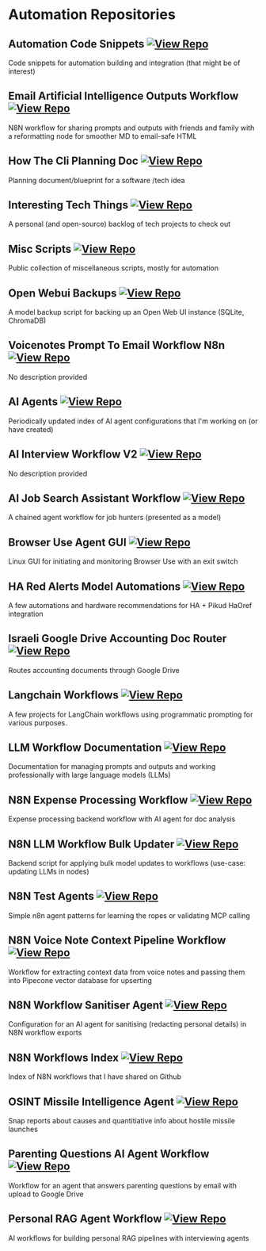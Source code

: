 # Automation Repositories

## Automation Code Snippets [![View Repo](https://img.shields.io/badge/view-repo-green)](https://github.com/danielrosehill/Automation-Code-Snippets)
Code snippets for automation building and integration (that might be of interest)

## Email Artificial Intelligence Outputs Workflow [![View Repo](https://img.shields.io/badge/view-repo-green)](https://github.com/danielrosehill/Email-AI-Outputs-Workflow)
N8N workflow for sharing prompts and outputs with friends and family with a reformatting node for smoother MD to email-safe HTML 

## How The Cli Planning Doc [![View Repo](https://img.shields.io/badge/view-repo-green)](https://github.com/danielrosehill/How-The-CLI-Planning-Doc)
Planning document/blueprint for a software /tech idea

## Interesting Tech Things [![View Repo](https://img.shields.io/badge/view-repo-green)](https://github.com/danielrosehill/Interesting-Tech-Things)
A personal (and open-source) backlog of tech projects to check out

## Misc Scripts [![View Repo](https://img.shields.io/badge/view-repo-green)](https://github.com/danielrosehill/Misc-Scripts)
Public collection of miscellaneous scripts, mostly for automation

## Open Webui Backups [![View Repo](https://img.shields.io/badge/view-repo-green)](https://github.com/danielrosehill/Open-WebUI-Backups)
A model backup script for backing up an Open Web UI instance (SQLite, ChromaDB)

## Voicenotes Prompt To Email Workflow N8n [![View Repo](https://img.shields.io/badge/view-repo-green)](https://github.com/danielrosehill/Voicenotes-Prompt-To-Email-Workflow-N8N)
No description provided


## AI Agents [![View Repo](https://img.shields.io/badge/view-repo-green)](https://github.com/danielrosehill/AI-Agents)
Periodically updated index of AI agent configurations that I'm working on (or have created)

## AI Interview Workflow V2 [![View Repo](https://img.shields.io/badge/view-repo-green)](https://github.com/danielrosehill/AI-Interview-Workflow-V2)
No description provided

## AI Job Search Assistant Workflow [![View Repo](https://img.shields.io/badge/view-repo-green)](https://github.com/danielrosehill/AI-Job-Search-Assistant-Workflow)
A chained agent workflow for job hunters (presented as a model)

## Browser Use Agent GUI [![View Repo](https://img.shields.io/badge/view-repo-green)](https://github.com/danielrosehill/Browser-Use-Agent-GUI)
Linux GUI for initiating and monitoring Browser Use with an exit switch

## HA Red Alerts Model Automations [![View Repo](https://img.shields.io/badge/view-repo-green)](https://github.com/danielrosehill/HA-Red-Alerts-Model-Automations)
A few automations and hardware recommendations for HA + Pikud HaOref integration

## Israeli Google Drive Accounting Doc Router [![View Repo](https://img.shields.io/badge/view-repo-green)](https://github.com/danielrosehill/Israeli-Google-Drive-Accounting-Doc-Router)
Routes accounting documents through Google Drive

## Langchain Workflows [![View Repo](https://img.shields.io/badge/view-repo-green)](https://github.com/danielrosehill/Langchain-Workflows)
A few projects for LangChain workflows using programmatic prompting for various purposes. 

## LLM Workflow Documentation [![View Repo](https://img.shields.io/badge/view-repo-green)](https://github.com/danielrosehill/LLM-Workflow-Documentation)
Documentation for managing prompts and outputs and working professionally with large language models (LLMs)

## N8N Expense Processing Workflow [![View Repo](https://img.shields.io/badge/view-repo-green)](https://github.com/danielrosehill/N8N-Expense-Processing-Workflow)
Expense processing backend workflow with AI agent for doc analysis

## N8N LLM Workflow Bulk Updater [![View Repo](https://img.shields.io/badge/view-repo-green)](https://github.com/danielrosehill/N8N-LLM-Workflow-Bulk-Updater)
Backend script for applying bulk model updates to workflows (use-case: updating LLMs in nodes)

## N8N Test Agents [![View Repo](https://img.shields.io/badge/view-repo-green)](https://github.com/danielrosehill/N8N-Test-Agents)
Simple n8n agent patterns for learning the ropes or validating MCP calling

## N8N Voice Note Context Pipeline Workflow [![View Repo](https://img.shields.io/badge/view-repo-green)](https://github.com/danielrosehill/N8N-Voice-Note-Context-Pipeline-Workflow)
Workflow for extracting context data from voice notes and passing them into Pipecone vector database for upserting

## N8N Workflow Sanitiser Agent [![View Repo](https://img.shields.io/badge/view-repo-green)](https://github.com/danielrosehill/N8N-Workflow-Sanitiser-Agent)
Configuration for an AI agent for sanitising (redacting personal details) in N8N workflow exports

## N8N Workflows Index [![View Repo](https://img.shields.io/badge/view-repo-green)](https://github.com/danielrosehill/N8N-Workflows-Index)
Index of N8N workflows that I have shared on Github

## OSINT Missile Intelligence Agent [![View Repo](https://img.shields.io/badge/view-repo-green)](https://github.com/danielrosehill/OSINT-Missile-Intelligence-Agent)
Snap reports about causes and quantitiative info about hostile missile launches

## Parenting Questions AI Agent Workflow [![View Repo](https://img.shields.io/badge/view-repo-green)](https://github.com/danielrosehill/Parenting-Questions-AI-Agent-Workflow)
Workflow for an agent that answers parenting questions by email with upload to Google Drive

## Personal RAG Agent Workflow [![View Repo](https://img.shields.io/badge/view-repo-green)](https://github.com/danielrosehill/Personal-RAG-Agent-Workflow)
AI workflows for building personal RAG pipelines with interviewing agents
